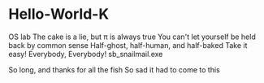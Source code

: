# Hello-World-K
OS lab
The cake is a lie, but π is always true
You can't let yourself be held back by common sense
Half-ghost, half-human, and half-baked
Take it easy!
Everybody, Everybody!
sb_snailmail.exe

So long, and thanks for all the fish
So sad it had to come to this
